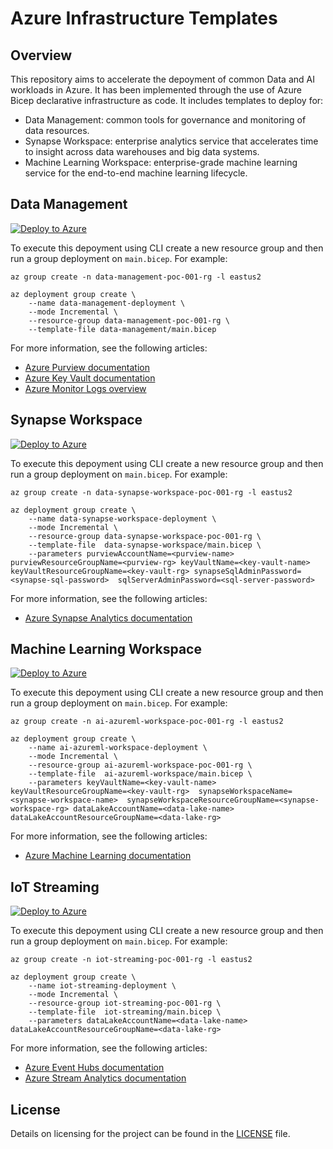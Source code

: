 # Azure Infrastructure Templates

## Overview

This repository aims to accelerate the depoyment of common Data and AI workloads in Azure. It has been implemented through the use of Azure Bicep declarative infrastructure as code. It includes templates to deploy for:
 - Data Management: common tools for governance and monitoring of data resources.
 - Synapse Workspace: enterprise analytics service that accelerates time to insight across data warehouses and big data systems.
 - Machine Learning Workspace: enterprise-grade machine learning  service for the end-to-end machine learning lifecycle.

## Data Management

[![Deploy to Azure](https://aka.ms/deploytoazurebutton)](https://portal.azure.com/#create/Microsoft.Template/uri/https%3A%2F%2Fraw.githubusercontent.com%2Fnfmoore%2Fazure-infrastructure-templates%2Fdevelopment%2Fdata-management%2Fmain.json)

To execute this depoyment using CLI create a new resource group and then run a group deployment on `main.bicep`. For example:

```shell
az group create -n data-management-poc-001-rg -l eastus2

az deployment group create \
    --name data-management-deployment \
    --mode Incremental \
    --resource-group data-management-poc-001-rg \
    --template-file data-management/main.bicep
```

For more information, see the following articles:

- [Azure Purview documentation](https://docs.microsoft.com/en-us/azure/purview/)
- [Azure Key Vault documentation](https://docs.microsoft.com/en-us/azure/key-vault/)
- [Azure Monitor Logs overview](https://docs.microsoft.com/en-us/azure/azure-monitor/logs/data-platform-logs)

## Synapse Workspace

[![Deploy to Azure](https://aka.ms/deploytoazurebutton)](https://portal.azure.com/#create/Microsoft.Template/uri/https%3A%2F%2Fraw.githubusercontent.com%2Fnfmoore%2Fazure-infrastructure-templates%2Fdevelopment%2Fdata-synapse-workspace%2Fmain.json)

To execute this depoyment using CLI create a new resource group and then run a group deployment on `main.bicep`. For example:

```shell
az group create -n data-synapse-workspace-poc-001-rg -l eastus2

az deployment group create \
    --name data-synapse-workspace-deployment \
    --mode Incremental \
    --resource-group data-synapse-workspace-poc-001-rg \
    --template-file  data-synapse-workspace/main.bicep \
    --parameters purviewAccountName=<purview-name> purviewResourceGroupName=<purview-rg> keyVaultName=<key-vault-name> keyVaultResourceGroupName=<key-vault-rg> synapseSqlAdminPassword=<synapse-sql-password>  sqlServerAdminPassword=<sql-server-password> 

```

For more information, see the following articles:

- [Azure Synapse Analytics documentation](https://docs.microsoft.com/en-us/azure/synapse-analytics/)

## Machine Learning Workspace

[![Deploy to Azure](https://aka.ms/deploytoazurebutton)](https://portal.azure.com/#create/Microsoft.Template/uri/https%3A%2F%2Fraw.githubusercontent.com%2Fnfmoore%2Fazure-infrastructure-templates%2Fdevelopment%2Fai-azureml-workspace%2Fmain.json)

To execute this depoyment using CLI create a new resource group and then run a group deployment on `main.bicep`. For example:

```shell
az group create -n ai-azureml-workspace-poc-001-rg -l eastus2

az deployment group create \
    --name ai-azureml-workspace-deployment \
    --mode Incremental \
    --resource-group ai-azureml-workspace-poc-001-rg \
    --template-file  ai-azureml-workspace/main.bicep \
    --parameters keyVaultName=<key-vault-name> keyVaultResourceGroupName=<key-vault-rg>  synapseWorkspaceName=<synapse-workspace-name>  synapseWorkspaceResourceGroupName=<synapse-workspace-rg> dataLakeAccountName=<data-lake-name> dataLakeAccountResourceGroupName=<data-lake-rg>

```

For more information, see the following articles:

- [Azure Machine Learning documentation](https://docs.microsoft.com/en-us/azure/machine-learning/)

## IoT Streaming

[![Deploy to Azure](https://aka.ms/deploytoazurebutton)](https://portal.azure.com/#create/Microsoft.Template/uri/https%3A%2F%2Fraw.githubusercontent.com%2Fnfmoore%2Fazure-infrastructure-templates%2Fdevelopment%2Fiot-streaming%2Fmain.json)

To execute this depoyment using CLI create a new resource group and then run a group deployment on `main.bicep`. For example:

```shell
az group create -n iot-streaming-poc-001-rg -l eastus2

az deployment group create \
    --name iot-streaming-deployment \
    --mode Incremental \
    --resource-group iot-streaming-poc-001-rg \
    --template-file  iot-streaming/main.bicep \
    --parameters dataLakeAccountName=<data-lake-name> dataLakeAccountResourceGroupName=<data-lake-rg>

```

For more information, see the following articles:

- [Azure Event Hubs documentation](https://docs.microsoft.com/en-au/azure/event-hubs/)
- [Azure Stream Analytics documentation](https://docs.microsoft.com/en-us/azure/stream-analytics/)

## License
Details on licensing for the project can be found in the [LICENSE](./LICENSE) file.
